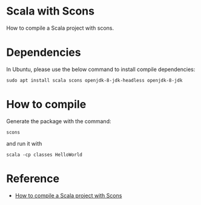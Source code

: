Scala with Scons
================

How to compile a Scala project with scons.

# Dependencies

In Ubuntu, please use the below command to install compile dependencies:

    sudo apt install scala scons openjdk-8-jdk-headless openjdk-8-jdk

# How to compile

Generate the package with the command:

    scons

and run it with

    scala -cp classes HelloWorld

# Reference

+ [How to compile a Scala project with Scons](https://gist.github.com/ayosec/1310647)
